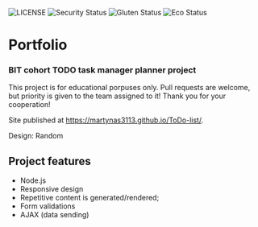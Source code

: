 ![LICENSE](https://img.shields.io/badge/license-MIT-blue.svg?style=flat-square)
![Security Status](https://img.shields.io/security-headers?label=Security&url=https%3A%2F%2Fgithub.com&style=flat-square)
![Gluten Status](https://img.shields.io/badge/Gluten-Free-green.svg)
![Eco Status](https://img.shields.io/badge/ECO-Friendly-green.svg)
# Portfolio
### BIT cohort TODO task manager planner project

This project is for educational porpuses only. Pull requests are welcome, but priority is given to the team assigned to it! Thank you for your cooperation!

Site published at https://martynas3113.github.io/ToDo-list/.

Design: Random


## Project features
- Node.js
- Responsive design
- Repetitive content is generated/rendered;
- Form validations
- AJAX (data sending)
